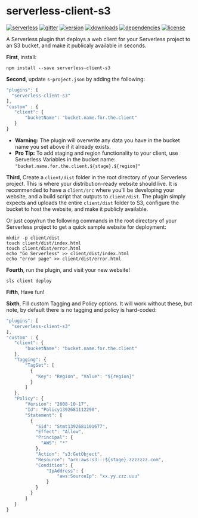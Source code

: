 serverless-client-s3
====================
[![serverless](http://public.serverless.com/badges/v3.svg)](http://www.serverless.com)
[![gitter](https://img.shields.io/gitter/room/serverless/serverless.svg)](https://gitter.im/serverless/serverless)
[![version](https://img.shields.io/npm/v/serverless-client-s3.svg)](https://www.npmjs.com/package/serverless-client-s3)
[![downloads](https://img.shields.io/npm/dm/serverless-client-s3.svg)](https://www.npmjs.com/package/serverless-client-s3)
[![dependencies](https://img.shields.io/david/serverless/serverless-client-s3.svg)](https://www.npmjs.com/package/serverless-client-s3)
[![license](https://img.shields.io/npm/l/serverless-client-s3.svg)](https://www.npmjs.com/package/serverless-client-s3)


A Serverless plugin that deploys a web client for your Serverless project to an S3 bucket, and make it publicaly available in seconds.

**First**, install:

```
npm install --save serverless-client-s3
```
**Second**, update `s-project.json` by adding the following:

```js
"plugins": [
  "serverless-client-s3"
],
"custom" : {
   "client": {
       "bucketName": "bucket.name.for.the.client"
   }
}
```

* **Warning:** The plugin will overwrite any data you have in the bucket name you set above if it already exists.
* **Pro Tip:** To add staging and region functionality to your client, use Serverless Variables in the bucket name: `"bucket.name.for.the.client.${stage}.${region}"`

**Third**, Create a `client/dist` folder in the root directory of your Serverless project. This is where your distribution-ready website should live. It is recommended to have a `client/src` where you'll be developing your website, and a build script that outputs to `client/dist`. The plugin simply expects and uploads the entire `client/dist` folder to S3, configure the bucket to host the website, and make it publicly available.

Or just copy/run the following commands in the root directory of your Serverless project to get a quick sample website for deployment:

```
mkdir -p client/dist
touch client/dist/index.html
touch client/dist/error.html
echo "Go Serverless" >> client/dist/index.html
echo "error page" >> client/dist/error.html
```

**Fourth**, run the plugin, and visit your new website!

```
sls client deploy
```

**Fifth**, Have fun!

**Sixth**, Fill custom Tagging and Policy options. It will work without these, but note, by default there is no tagging and policy is hard-coded:

```js
"plugins": [
  "serverless-client-s3"
],
"custom" : {
   "client": {
       "bucketName": "bucket.name.for.the.client"
   },
   "Tagging": {
       "TagSet": [
         {
           "Key": "Region", "Value": "${region}"
         }
       ]
   },
   "Policy": {
       "Version": "2008-10-17",
       "Id": "Policy1392681112290",
       "Statement": [
         {
           "Sid": "Stmt1392681101677",
           "Effect": "Allow",
           "Principal": {
             "AWS": "*"
           },
           "Action": "s3:GetObject",
           "Resource": "arn:aws:s3:::${stage}.zzzzzzz.com",
           "Condition": {
               "IpAddress": {
                   "aws:SourceIp": "xx.yy.zzz.uuu"
               }
           }
         }
       ]
   }
}
```